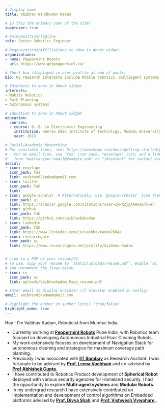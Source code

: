 ```yaml
---
# Display name
title: Vaibhav Nandkumar Kadam

# Is this the primary user of the site?
superuser: true

# Role/position/tagline
role: Senior Robotics Engineer

# Organizations/Affiliations to show in About widget
organizations:
- name: Peppermint Robots
  url: https://www.getpeppermint.co/

# Short bio (displayed in user profile at end of posts)
bio: My research interests include Mobile robotics, Multiagent systems and Modular robots.

# Interests to show in About widget
interests:
- Mobile Robotics
- Path Planning
- Autonomous Systems

# Education to show in About widget
education:
  courses:
  - course: B. E. in Electronics Engineering
    institution: Ramrao Adik Institute of Technology, Mumbai University
    year: 2018

# Social/Academic Networking
# For available icons, see: https://wowchemy.com/docs/getting-started/page-builder/#icons
#   For an email link, use "fas" icon pack, "envelope" icon, and a link in the
#   form "mailto:your-email@example.com" or "/#contact" for contact widget.
social:
- icon: envelope
  icon_pack: fas
  link: vaibhav02kadam@gmail.com  
- icon: twitter
  icon_pack: fab
  link: 
- icon: google-scholar  # Alternatively, use `google-scholar` icon from `ai` icon pack
  icon_pack: ai
  link: https://scholar.google.com/citations?user=ZXPXZjgAAAAJ&hl=en
- icon: github
  icon_pack: fab
  link: https://github.com/vaibhav02kadam
- icon: linkedin
  icon_pack: fab
  link: https://www.linkedin.com/in/vaibhavkadam2804/
- icon: researchgate
  icon_pack: ai
  link: https://www.researchgate.net/profile/Vaibhav-Kadam


# Link to a PDF of your resume/CV.
# To use: copy your resume to `static/uploads/resume.pdf`, enable `ai` icons in `params.toml`, 
# and uncomment the lines below.
- icon: cv
  icon_pack: ai
  link: uploads/VaibhavKadam_Page_resume.pdf

# Enter email to display Gravatar (if Gravatar enabled in Config)
email: vaibhav02kadam@gmail.com

# Highlight the author in author lists? (true/false)
highlight_name: true
---
```

Hey ! I'm Vaibhav Kadam, Roboticist from Mumbai India.</br>
- Currently working at **[Peppermint Robots](https://www.getpeppermint.co/index.php)** Pune India, with Robotics team focused on developing Autonomous Industrial Floor Cleaning Robots. </br>
- My work extensively focuses on development of Navigation Stack for autonomous cleaning and strategies for maximum coverage path planning.<br>
- Previously I was associated with **[IIT Bombay](https://www.iitb.ac.in/)** as Research Assitant. I was fortunate to be advised by **[Prof. Leena Vachhani](https://www.sc.iitb.ac.in/~leena/)** and co-advised by **[Prof Abhishek Gupta](https://www.me.iitb.ac.in/?q=faculty/Prof.%20Abhishek%20Gupta)**. </br>
- I have contributed to Robotics Product development of **Spherical Robot** deployed with various security agencies for Homeland security. I had the opportunity to explore **Multi-agent systems** and **Modular Robots**.</br>
- In my undergrad research I have extensively contributed on implementation and development of control algorithms on Embedded platforms advised by **[Prof. Divya Shah](https://scholar.google.com/citations?user=PkZCOlkAAAAJ&hl=nl)** and  **[Prof. Vishwesh Vywahare,](https://scholar.google.co.in/citations?user=tl-6kkYAAAAJ&hl=en)**. 